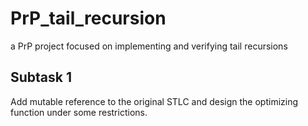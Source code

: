 # PrP_tail_recursion
a PrP project focused on implementing and verifying tail recursions

## Subtask 1

Add mutable reference to the original STLC and design the optimizing function under some restrictions.
